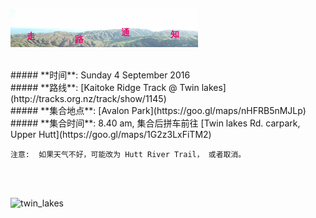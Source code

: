 ![skyline](_images/skyline2.png)

<br/>
##### **时间**: Sunday 4 September 2016
<br/>
##### **路线**: [Kaitoke Ridge Track @ Twin lakes](http://tracks.org.nz/track/show/1145)
<br/>
##### **集合地点**: [Avalon Park](https://goo.gl/maps/nHFRB5nMJLp)
<br/>
##### **集合时间**: 8.40 am, 集合后拼车前往 [Twin lakes Rd. carpark, Upper Hutt](https://goo.gl/maps/1G2z3LxFiTM2)
<br/>

```注意:  如果天气不好，可能改为 Hutt River Trail， 或者取消。```

<br/>
<br/>





![twin_lakes](_images/twin_lakes.jpg)
